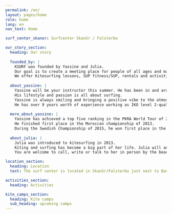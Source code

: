 ```yaml
---
permalink: /en/
layout: pages/home
role: home
lang: en
nav_text: Home

surf_center_skanor: Surfcenter Skanör / Falsterbo

our_story_section:
  heading: Our story
  
  founded_by: |
    KSURF was founded by Yassine and Julia.
    Our goal is to create a meeting place for people of all ages and make the ocean accessible to everybody!<br/><br/>
    We offer Kitesurfing lessons, SUP fitness/SUP, rentals and activities for children, like surfing and skimboarding.
    
  about_yassine: |
    Yassine will be your instructor this summer. He has been in and around the Atlantic ocean for many years.<br/>
    His lifestyle and passion is all about surfing.
    Yassine is always smiling and bringing a positive vibe to the atmosphere with a professional attitude.
    He has over 9 years worth of experience working as IKO level 2-qualified Kitesurfing instructor and has taught more than 4000 people how to Kitesurf.
    
  more_about_yassine: |
    Yassine has achieved a top five ranking in the PKRA World Tour of 2011.
    He finished first place in the Moroccan championship of 2013.
    During the Swedish Championship of 2015, he won first place in the Big Air category.
  
  about_julia: |
    Julia was introduced to kitesurfing in 2013.
    Kiting and surfing has become a big part of her life. Julia will answer your questions.
    You are welcome to call, write or talk to her in person by the beach.

location_section:
  heading: Location
  text: The surf center is located in Skanör/Falsterbo just next to Badhytten on the beach, next to Skanörs hamn.

activities_section:
  heading: Activities

kite_camps_section:
  heading: Kite camps
  sub_heading: upcoming camps
---
```

